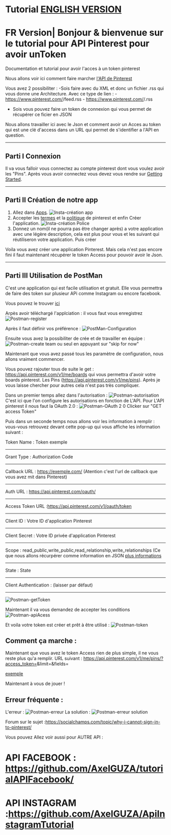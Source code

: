 # Tutorial [ENGLISH VERSION](https://developers.pinterest.com/docs/api/overview/?)

# FR Version| Bonjour & bienvenue sur le tutorial pour API Pinterest pour avoir unToken


Documentation et tutorial pour avoir l'acces à un token pinterest 

Nous allons voir ici comment faire marcher [l'API de Pinterest ](https://developers.pinterest.com/docs/getting-started/introduction/)

Vous avez 2 possibiliter :
-Sois faire avec du XML et donc un fichier .rss qui vous donne une Architecture.
    Avec ce type de lien : 
      - https://www.pinterest.com/<username>/feed.rss
      - https://www.pinterest.com/<username>/<board>.rss
 - Sois vous pouvez faire un token de connexion qui vous permet de récupérer ce ficier en JSON 
  
Nous allons travailler ici avec le Json et comment avoir un Acces au token qui est une clé d'access dans un URL qui permet de s'identifier a l'API en question.

***
## Parti I Connexion

Il va vous falloir vous connectez au compte pinterest dont vous voulez avoir les "Pins".
Après vous avoir connectez vous devez vous rendre sur [Getting Started](https://developers.pinterest.com/docs/api/overview/).
***
## Parti II Création de notre app

1. Allez dans [Apps](https://developers.pinterest.com/apps/).
![Insta-création app](https://user-images.githubusercontent.com/38752522/56871902-46e2fc00-6a66-11e9-8a6b-62980a5d4609.PNG)
2. Accepter les [termes](https://developers.pinterest.com/terms/) et la [politique](https://developers.pinterest.com/policy/) de pinterest et enfin Créer l'application.
![Insta-création Police](https://user-images.githubusercontent.com/38752522/56871901-46e2fc00-6a66-11e9-80b3-f58afd1049f0.PNG)
3. Donnez un nom(il ne pourra pas être changer après) a votre application avec une légère description, cela est plus pour vous et les suivant qui réutiliseron votre application. Puis créer

Voila vous avez créer une application Pinterest. Mais cela n'est pas encore fini il faut maintenant récupérer le token Access pour pouvoir avoir le Json.
***
## Parti III Utilisation de PostMan
C'est une application qui est facile utilisation et gratuit. Elle vous permettra de faire des token sur plusieur APi comme Instagram ou encore facebook.

Vous pouvez le trouver [ici](https://www.getpostman.com/)

Arpès avoir téléchargé l'applciation : il vous faut vous enregistrez
![Postman-register](https://user-images.githubusercontent.com/38752522/56871529-94f60080-6a62-11e9-912c-300b13b65f61.PNG)

Après il faut définir vos préférence :
![PostMan-Configuration](https://user-images.githubusercontent.com/38752522/56871542-c4a50880-6a62-11e9-9014-68aabe588e97.PNG)

Ensuite vous avez la possibiliter de crée et de travailler en équipe :
![Postman-create team](https://user-images.githubusercontent.com/38752522/56871551-f1f1b680-6a62-11e9-8540-7621555c907c.PNG)
ou seul en appuyant sur "skip for now"

Maintenant que vous avez passé tous les paramètre de configuration, nous allons vraiment commencer.

Vous pouvez rajouter tous de suite le get : https://api.pinterest.com/v1/me/boards
qui vous permettra d'avoir votre boards pinterest.
Les Pins (https://api.pinterest.com/v1/me/pins).
Après je vous laisse chercher pour autres cela n'est pas très compliquer.

Dans un premier temps allez dans l'autorisation :
![Postman-autorisation](https://user-images.githubusercontent.com/38752522/56871558-26fe0900-6a63-11e9-8309-aa96ed0e441c.PNG)
C'est ici que l'on configure les autorisations en fonction de L'API.
Pour L'API pinterest il nous faut la OAuth 2.0 :
![Postman-OAuth 2 0](https://user-images.githubusercontent.com/38752522/56871588-85c38280-6a63-11e9-9060-b461aecb2b0f.PNG)
Clicker sur "GET access Token"

Puis dans un seconde temps nous allons voir les information à remplir :
vous-vous retrouvez devant cette pop-up qui vous affiche les information suivant :

Token Name : Token  exemple
***
Grant Type : Authorization Code
***
Callback URL : https://exemple.com/ (Atention c'est l'url de callback que vous avez mit dans Pinterest)
***
Auth URL : https://api.pinterest.com/oauth/
***
Access Token URL :https://api.pinterest.com/v1/oauth/token
***
Client ID : Votre ID  d'application  Pinterest
***
Client Secret : Votre ID privée  d'application  Pinterest
***
Scope : read_public,write_public,read_relationship,write_relationships (Ce que nous allons récurpérer comme information en JSON [plus informations](https://developers.pinterest.com/docs/api/overview/?) 
***
State : State
***
Client Authentication : (laisser par défaut)
***
![Postman-getToken](https://user-images.githubusercontent.com/38752522/56871606-ba373e80-6a63-11e9-9a01-c88136706da5.PNG)

Maintenant il va vous demandez de accepter les conditions
![Postman-apiAcess](https://user-images.githubusercontent.com/38752522/56871747-1d75a080-6a65-11e9-9228-3002325310af.PNG)


Et voila votre token est créer et prêt à être utilisé :
![Postman-token](https://user-images.githubusercontent.com/38752522/56871765-4138e680-6a65-11e9-9330-16b9303ac04f.PNG)



## Comment ça marche :

Maintenant que vous avez le token Access rien de plus simple, il ne vous reste plus qu'a remplir.
URL suivant : https://api.pinterest.com/v1/me/pins/?access_token=<TOKEN ACCESS>&limit=<Votre limite de poste>&fields=<CE que vous voulez avoir>
    
     
 [exemple](https://developers.pinterest.com/docs/api/pins/?) 



Maintenant à vous de jouer !

## Erreur fréquente :
L'erreur :
![Postman-erreur](https://user-images.githubusercontent.com/38752522/56871871-f4094480-6a65-11e9-92a8-ccb3a3ef53c8.PNG)
La solution :
![Postman-erreur solution](https://user-images.githubusercontent.com/38752522/56871873-f4094480-6a65-11e9-822a-4d633cdec20f.PNG)

Forum sur le sujet  :https://socialchamps.com/topic/why-i-cannot-sign-in-to-pinterest/

Vous pouvez Allez voir aussi pour AUTRE API :
# API FACEBOOK : https://github.com/AxelGUZA/tutorialAPIFacebook/
# API INSTAGRAM :https://github.com/AxelGUZA/ApiInstagramTutorial
